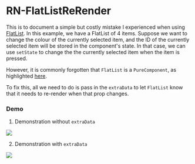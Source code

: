 # RN-FlatListReRender

This is to document a simple but costly mistake I experienced when using [FlatList](https://facebook.github.io/react-native/docs/flatlist). In this example, we have a FlatList of 4 items. Suppose we want to change the colour of the currently selected item, and the ID of the currently selected item will be stored in the component's state. In that case, we can use `setState` to change the the currently selected item when the item is pressed.

However, it is commonly forgotten that `FlatList` is a `PureComponent`, as highlighted [here](https://stackoverflow.com/questions/43397803/how-to-re-render-flatlist).

To fix this, all we need to do is pass in the `extraData` to let `FlatList` know that it needs to re-render when that prop changes.

### Demo
1. Demonstration without `extraData`
<a href="https://drive.google.com/open?id=1Vw36U8_Mw7QwOPpfEtnjMKqfArQd014x">
  <img src="https://drive.google.com/uc?export=view&id=1BUjGDqSF2LDHSgmKSfiTfgHZPV6BQ3Co">
</a>


2. Demonstration with `extraData`
<a href="https://drive.google.com/open?id=1jsJjfPt95bqGxiBcYGrPkC1NokU2PN4X">
  <img src="https://drive.google.com/uc?export=view&id=19fEMbim8Bul7j8weZQq6yymMs8Eh6Lnt">
</a>